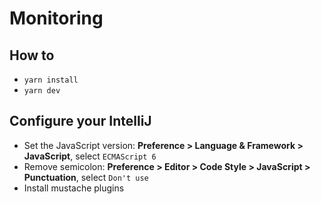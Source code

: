 # Monitoring

## How to 

* `yarn install`
* `yarn dev`


## Configure your IntelliJ

* Set the JavaScript version: **Preference > Language & Framework > JavaScript**, select `ECMAScript 6`
* Remove semicolon: **Preference > Editor > Code Style > JavaScript > Punctuation**, select `Don't use`
* Install mustache plugins
